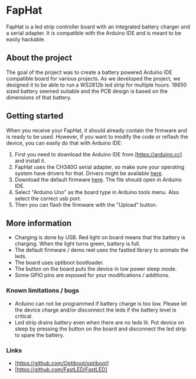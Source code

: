 # FapHat #
FapHat is a led strip controller board with an integrated battery charger and a serial adapter. It is compatible with the Arduino IDE and is meant to be easily hackable.

## About the project ##
The goal of the project was to create a battery powered Arduino IDE compatible board for various projects. As we developed the project, we designed it to be able to run a WS2812b led strip for multiple hours. 18650 sized battery seemed suitable and the PCB design is based on the dimensions of that battery.

## Getting started ##
When you receive your FapHat, it should already contain the firmware and is ready to be used. However, if you want to modify the code or reflash the device, you can easily do that with Arduino IDE:

1. First you need to download the Arduino IDE from [https://arduino.cc] and install it.
2. FapHat uses the CH340G serial adapter, so make sure your operating system have drivers for that. Drivers might be available [here](http://sparks.gogo.co.nz/ch340.html).
3. Download the default firmware [here](https://github.com/faplab/faphat/tree/master/src/DemoReel100Sleep). The file should open in Arduino IDE.
4. Select "Arduino Uno" as the board type in Arduino tools menu. Also select the correct usb port.
5. Then you can flash the firmware with the "Upload" button.

## More information ##
- Charging is done by USB. Red light on board means that the battery is charging. When the light turns green, battery is full.
- The default firmware / demo reel uses the fastled library to animate the leds.
- The board uses optiboot bootloader.
- The button on the board puts the device in low power sleep mode.
- Some GPIO pins are exposed for your modifications / additions.

### Known limitations / bugs ###
- Arduino can not be programmed if battery charge is too low. Please let the device charge and/or disconnect the leds if the battery level is critical.
- Led strip drains battery even when there are no leds lit. Put device on sleep by pressing the button on the board and disconnect the led strip to spare the battery.

### Links ###
- [https://github.com/Optiboot/optiboot]
- [https://github.com/FastLED/FastLED]
